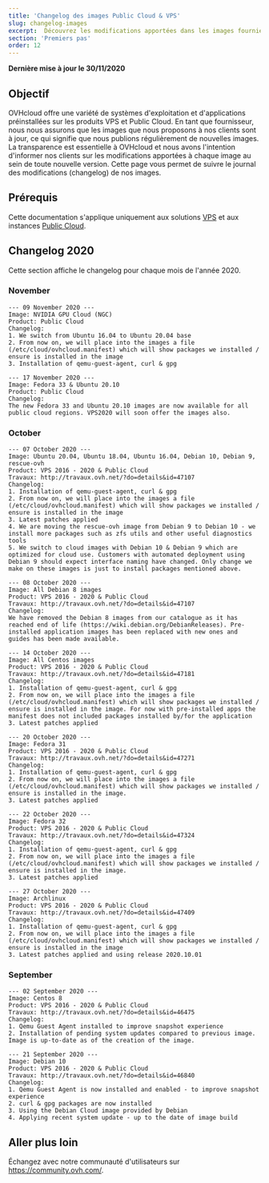 ```yaml
---
title: 'Changelog des images Public Cloud & VPS'
slug: changelog-images
excerpt:  Découvrez les modifications apportées dans les images fournies sur les solutions Public Cloud et VPS
section: 'Premiers pas'
order: 12
---
```


**Dernière mise à jour le 30/11/2020**

## Objectif

OVHcloud offre une variété de systèmes d'exploitation et d'applications préinstallées sur les produits VPS et Public Cloud. En tant que fournisseur, nous nous assurons que les images que nous proposons à nos clients sont à jour, ce qui signifie que nous publions régulièrement de nouvelles images. La transparence est essentielle à OVHcloud et nous avons l'intention d'informer nos clients sur les modifications apportées à chaque image au sein de toute nouvelle version. Cette page vous permet de suivre le journal des modifications (changelog) de nos images.

## Prérequis

Cette documentation s'applique uniquement aux solutions [VPS](https://www.ovhcloud.com/fr/vps/compare/) et aux instances [Public Cloud](https://www.ovhcloud.com/fr/public-cloud/compute/).

## Changelog 2020

Cette section affiche le changelog pour chaque mois de l'année 2020.

### November

```
--- 09 November 2020 ---
Image: NVIDIA GPU Cloud (NGC)
Product: Public Cloud
Changelog:
1. We switch from Ubuntu 16.04 to Ubuntu 20.04 base
2. From now on, we will place into the images a file (/etc/cloud/ovhcloud.manifest) which will show packages we installed / ensure is installed in the image
3. Installation of qemu-guest-agent, curl & gpg

--- 17 November 2020 ---
Image: Fedora 33 & Ubuntu 20.10
Product: Public Cloud
Changelog:
The new Fedora 33 and Ubuntu 20.10 images are now available for all public cloud regions. VPS2020 will soon offer the images also.
```

### October

```
--- 07 October 2020 ---
Image: Ubuntu 20.04, Ubuntu 18.04, Ubuntu 16.04, Debian 10, Debian 9, rescue-ovh
Product: VPS 2016 - 2020 & Public Cloud
Travaux: http://travaux.ovh.net/?do=details&id=47107
Changelog:
1. Installation of qemu-guest-agent, curl & gpg
2. From now on, we will place into the images a file (/etc/cloud/ovhcloud.manifest) which will show packages we installed / ensure is installed in the image
3. Latest patches applied
4. We are moving the rescue-ovh image from Debian 9 to Debian 10 - we install more packages such as zfs utils and other useful diagnostics tools
5. We switch to cloud images with Debian 10 & Debian 9 which are optimized for cloud use. Customers with automated deployment using Debian 9 should expect interface naming have changed. Only change we make on these images is just to install packages mentioned above.

--- 08 October 2020 ---
Image: All Debian 8 images
Product: VPS 2016 - 2020 & Public Cloud
Travaux: http://travaux.ovh.net/?do=details&id=47107
Changelog:
We have removed the Debian 8 images from our catalogue as it has reached end of life (https://wiki.debian.org/DebianReleases). Pre-installed application images has been replaced with new ones and guides has been made available.

--- 14 October 2020 ---
Image: All Centos images
Product: VPS 2016 - 2020 & Public Cloud
Travaux: http://travaux.ovh.net/?do=details&id=47181
Changelog:
1. Installation of qemu-guest-agent, curl & gpg
2. From now on, we will place into the images a file (/etc/cloud/ovhcloud.manifest) which will show packages we installed / ensure is installed in the image. For now with pre-installed apps the manifest does not included packages installed by/for the application
3. Latest patches applied

--- 20 October 2020 ---
Image: Fedora 31
Product: VPS 2016 - 2020 & Public Cloud
Travaux: http://travaux.ovh.net/?do=details&id=47271
Changelog:
1. Installation of qemu-guest-agent, curl & gpg
2. From now on, we will place into the images a file (/etc/cloud/ovhcloud.manifest) which will show packages we installed / ensure is installed in the image.
3. Latest patches applied

--- 22 October 2020 ---
Image: Fedora 32
Product: VPS 2016 - 2020 & Public Cloud
Travaux: http://travaux.ovh.net/?do=details&id=47324
Changelog:
1. Installation of qemu-guest-agent, curl & gpg
2. From now on, we will place into the images a file (/etc/cloud/ovhcloud.manifest) which will show packages we installed / ensure is installed in the image.
3. Latest patches applied

--- 27 October 2020 ---
Image: Archlinux
Product: VPS 2016 - 2020 & Public Cloud
Travaux: http://travaux.ovh.net/?do=details&id=47409
Changelog:
1. Installation of qemu-guest-agent, curl & gpg
2. From now on, we will place into the images a file (/etc/cloud/ovhcloud.manifest) which will show packages we installed / ensure is installed in the image
3. Latest patches applied and using release 2020.10.01
```

### September

```
--- 02 September 2020 ---
Image: Centos 8
Product: VPS 2016 - 2020 & Public Cloud
Travaux: http://travaux.ovh.net/?do=details&id=46475
Changelog:
1. Qemu Guest Agent installed to improve snapshot experience
2. Installation of pending system updates compared to previous image. Image is up-to-date as of the creation of the image.

--- 21 September 2020 ---
Image: Debian 10
Product: VPS 2016 - 2020 & Public Cloud
Travaux: http://travaux.ovh.net/?do=details&id=46840
Changelog:
1. Qemu Guest Agent is now installed and enabled - to improve snapshot experience
2. curl & gpg packages are now installed
3. Using the Debian Cloud image provided by Debian
4. Applying recent system update - up to the date of image build
```

## Aller plus loin

Échangez avec notre communauté d'utilisateurs sur <https://community.ovh.com/>.
